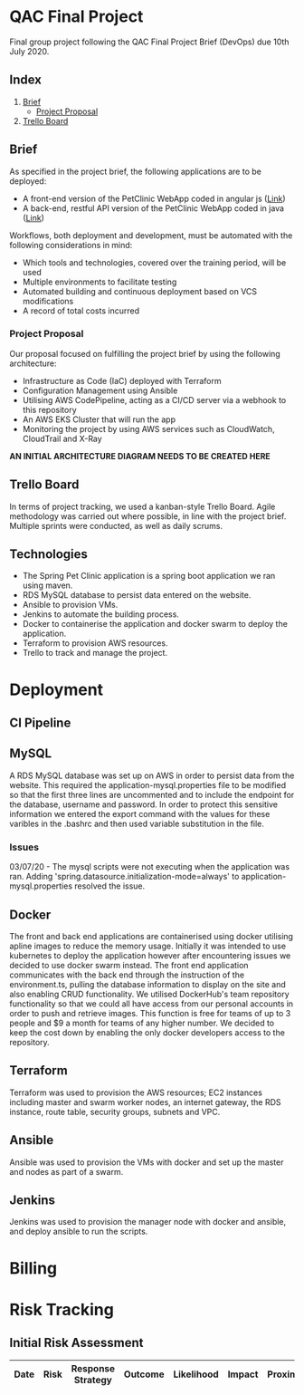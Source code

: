 # QAC Final Project
Final group project following the QAC Final Project Brief (DevOps) due 10th July 2020.

## Index
1. [Brief](#brief)
    - [Project Proposal](#pp)
2. [Trello Board](#trello)

## Brief <a name="brief"></a>
As specified in the project brief, the following applications are to be deployed:
- A front-end version of the PetClinic WebApp coded in angular js (<a href="https://github.com/spring-petclinic/spring-petclinic-angular">Link</a>)
- A back-end, restful API version of the PetClinic WebApp coded in java (<a href="https://github.com/spring-petclinic/spring-petclinic-rest">Link</a>)

Workflows, both deployment and development, must be automated with the following considerations in mind:
- Which tools and technologies, covered over the training period, will be used
- Multiple environments to facilitate testing
- Automated building and continuous deployment based on VCS modifications
- A record of total costs incurred

### Project Proposal <a name="pp"></a>
Our proposal focused on fulfilling the project brief by using the following architecture:
- Infrastructure as Code (IaC) deployed with Terraform
- Configuration Management using Ansible
- Utilising AWS CodePipeline, acting as a CI/CD server via a webhook to this repository
- An AWS EKS Cluster that will run the app
- Monitoring the project by using AWS services such as CloudWatch, CloudTrail and X-Ray

<b>AN INITIAL ARCHITECTURE DIAGRAM NEEDS TO BE CREATED HERE</b>

## Trello Board <a name="trello"></a>
In terms of project tracking, we used a kanban-style Trello Board. Agile methodology was carried out where possible, in line with the project brief. Multiple sprints were conducted, as well as daily scrums.

## Technologies <a name="technologies"></a>
* The Spring Pet Clinic application is a spring boot application we ran using maven. 
* RDS MySQL database to persist data entered on the website. 
* Ansible to provision VMs.
* Jenkins to automate the building process.
* Docker to containerise the application and docker swarm to deploy the application.
* Terraform to provision AWS resources.
* Trello to track and manage the project.

# Deployment

## CI Pipeline <a name="CI Pipeline"></a>

## MySQL <a name="mysql"></a>
A RDS MySQL database was set up on AWS in order to persist data from the website. This required the application-mysql.properties file to be modified so that the first three lines are uncommented and to include the endpoint for the database, username and password. In order to protect this sensitive information we entered the export command with the values for these varibles in the .bashrc and then used variable substitution in the file. 
### Issues
03/07/20 - The mysql scripts were not executing when the application was ran. Adding 'spring.datasource.initialization-mode=always' to application-mysql.properties resolved the issue. 

## Docker <a name="docker"></a>
The front and back end applications are containerised using docker utilising apline images to reduce the memory usage. Initially it was intended to use kubernetes to deploy the application however after encountering issues we decided to use docker swarm instead. The front end application communicates with the back end through the instruction of the environment.ts, pulling the database information to display on the site and also enabling CRUD functionality. We utilised DockerHub's team repository functionality so that we could all have access from our personal accounts in order to push and retrieve images. This function is free for teams of up to 3 people and $9 a month for teams of any higher number. We decided to keep the cost down by enabling the only docker developers access to the repository. 

## Terraform <a name="terraform"></a>
Terraform was used to provision the AWS resources; EC2 instances including master and swarm worker nodes, an internet gateway, the RDS instance, route table, security groups, subnets and VPC. 

## Ansible <a name="ansible"></a>
Ansible was used to provision the VMs with docker and set up the master and nodes as part of a swarm. 

## Jenkins <a name="jenkins"></a>
Jenkins was used to provision the manager node with docker and ansible, and deploy ansible to run the scripts.

# Billing 

# Risk Tracking
## Initial Risk Assessment

Date | Risk | Response Strategy | Outcome | Likelihood | Impact | Proximity |
---  | ---   | ------------------ | ------- | ---------| --------| ---------|
